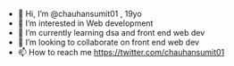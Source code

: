 - 👋 Hi, I’m @chauhansumit01  , 19yo
- 👀 I’m interested in Web development
- 🌱 I’m currently learning dsa and front end web dev
- 💞️ I’m looking to collaborate on front end web dev
- 📫 How to reach me https://twitter.com/chauhansumit01

<!---
chauhansumit01/chauhansumit01 is a ✨ special ✨ repository because its `README.md` (this file) appears on your GitHub profile.
You can click the Preview link to take a look at your changes.
--->
